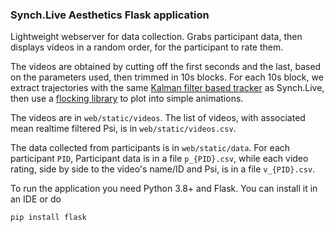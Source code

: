 ### Synch.Live Aesthetics Flask application

Lightweight webserver for data collection. Grabs participant data, then displays
videos in a random order, for the participant to rate them.

The videos are obtained by cutting off the first seconds and the last, based on
the parameters used, then trimmed in 10s blocks. For each 10s block, we extract
trajectories with the same [Kalman filter based tracker](https://github.com/Synch-Live/Synch.Live1.0/blob/main/python/camera/tools/trajectories.py) as Synch.Live, then use a [flocking
library]() to plot into simple animations.

The videos are in `web/static/videos`. The list of videos, with associated mean
realtime filtered Psi, is in `web/static/videos.csv`.

The data collected from participants is in `web/static/data`. For each participant
`PID`, Participant data is in a file `p_{PID}.csv`, while each video rating, side
by side to the video's name/ID and Psi, is in a file `v_{PID}.csv`.

To run the application you need Python 3.8+ and Flask. You can install it in an
IDE or do

```
pip install flask
```
